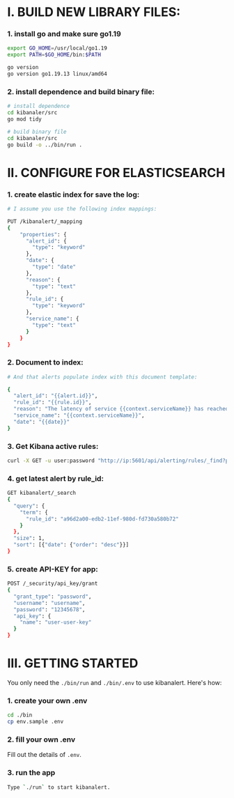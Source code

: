 # I. BUILD NEW LIBRARY FILES: 
### 1. install go and make sure go1.19

```bash
export GO_HOME=/usr/local/go1.19
export PATH=$GO_HOME/bin:$PATH

go version
go version go1.19.13 linux/amd64
```
### 2. install dependence and build binary file:
```bash
# install dependence
cd kibanaler/src
go mod tidy

# build binary file
cd kibanaler/src
go build -o ../bin/run .
```

# II. CONFIGURE FOR ELASTICSEARCH

### 1. create elastic index for save the log:
```bash
# I assume you use the following index mappings:

PUT /kibanalert/_mapping
{
    "properties": {
      "alert_id": {
        "type": "keyword"
      },
      "date": {
        "type": "date"
      },
      "reason": {
        "type": "text"
      },
      "rule_id": {
        "type": "keyword"
      },
      "service_name": {
        "type": "text"
      }
    }
}
```

### 2. Document to index:
```bash
# And that alerts populate index with this document template: 

{
  "alert_id": "{{alert.id}}",
  "rule_id": "{{rule.id}}",
  "reason": "The latency of service {{context.serviceName}} has reached {{context.threshold}} for {{context.interval}}. Current Value: {{context.triggerValue}}",
  "service_name": "{{context.serviceName}}",
  "date": "{{date}}"
}
```

### 3. Get Kibana active rules:
```bash
curl -X GET -u user:password "http://ip:5601/api/alerting/rules/_find?per_page=100"
```


### 4. get latest alert by rule_id:
```bash
GET kibanalert/_search
{
  "query": {
    "term": {
      "rule_id": "a96d2a00-edb2-11ef-980d-fd730a580b72"
    }
  },
  "size": 1,
  "sort": [{"date": {"order": "desc"}}]
}
```

### 5. create API-KEY for app:
```bash
POST /_security/api_key/grant
{
  "grant_type": "password",
  "username": "username",
  "password": "12345678",
  "api_key": {
    "name": "user-user-key"
  }
}
```

# III. GETTING STARTED
You only need the `./bin/run` and `./bin/.env` to use kibanalert.  Here's how:

### 1. create your own .env
```bash
cd ./bin
cp env.sample .env
```

### 2. fill your own .env
Fill out the details of `.env`.

### 3. run the app
```bash
Type `./run` to start kibanalert.
```